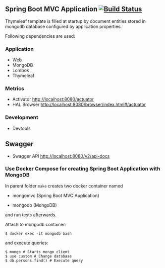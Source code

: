 ## Spring Boot MVC Application [![Build Status](https://travis-ci.org/soerenehm/mongomvc.svg?branch=master)](https://travis-ci.org/soerenehm/mongomvc.svg?branch=master)

Thymeleaf template is filled at startup by document entities stored in mongodb database configured by application properties.

Following dependencies are used: 

### Application
- Web
- MongoDB
- Lombok
- Thymeleaf

### Metrics
- Activator [http://localhost:8080/actuator](http://localhost:8080/actuator)
- HAL Browser [http://localhost:8080/browser/index.html#/actuator](http://localhost:8080/browser/index.html#/actuator)

### Development
- Devtools

## Swagger
- Swagger API [http://localhost:8080/v2/api-docs](http://localhost:8080/v2/api-docs)

 
### Use Docker Compose for creating Spring Boot Application with MongoDB

In parent folder `make` creates two docker container named 

* mongomvc (Spring Boot MVC Application)

* mongodb (MongoDB)

and run tests afterwards.

Attach to mongodb container:

```sh-session
$ docker exec -it mongodb bash 
```
    
and execute queries:

```sh-session
$ mongo # Starts mongo client
$ use custom # Change database
$ db.persons.find() # Execute query
``` 

